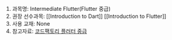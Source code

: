 1. 과목명: Intermediate Flutter(Flutter 중급)
2. 권장 선수과목: [[Introduction to Dart]] [[Introduction to Flutter]]
3. 사용 교재: None
4. 참고자료: [코드팩토리 플러터 중급](https://www.inflearn.com/course/%ED%94%8C%EB%9F%AC%ED%84%B0-%EC%8B%A4%EC%A0%84/dashboard)


